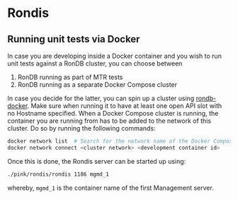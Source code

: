 # Rondis

## Running unit tests via Docker

In case you are developing inside a Docker container and you wish to run unit tests against a RonDB cluster, you can choose between

1. RonDB running as part of MTR tests
2. RonDB running as a separate Docker Compose cluster

In case you decide for the latter, you can spin up a cluster using [rondb-docker](https://github.com/logicalclocks/rondb-docker). Make sure when running it to have at least one open API slot with no Hostname specified. When a Docker Compose cluster is running, the container you are running from has to be added to the network of this cluster. Do so by running the following commands:

```bash
docker network list  # Search for the network name of the Docker Compose cluster
docker network connect <cluster network> <development container id>
```

Once this is done, the Rondis server can be started up using:
```bash
./pink/rondis/rondis 1186 mgmd_1
```

whereby, `mgmd_1` is the container name of the first Management server.
